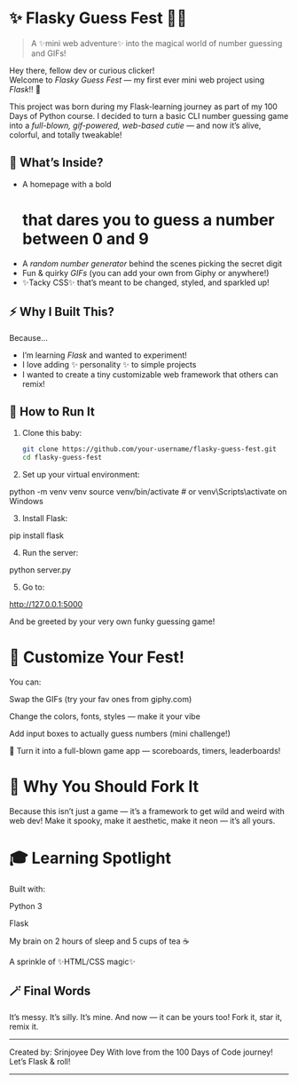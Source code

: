 # ✨ Flasky Guess Fest 🎯🎉  

> A ✨mini web adventure✨ into the magical world of number guessing and GIFs!

Hey there, fellow dev or curious clicker!  
Welcome to *Flasky Guess Fest* — my first ever mini web project using *Flask*!! 🐍

This project was born during my Flask-learning journey as part of my 100 Days of Python course. I decided to turn a basic CLI number guessing game into a *full-blown, gif-powered, web-based cutie* — and now it’s alive, colorful, and totally tweakable!  

## 🎈 What’s Inside?

- A homepage with a bold <h1> that dares you to guess a number between 0 and 9  
- A *random number generator* behind the scenes picking the secret digit  
- Fun & quirky *GIFs* (you can add your own from Giphy or anywhere!)  
- ✨Tacky CSS✨ that’s meant to be changed, styled, and sparkled up!

## ⚡ Why I Built This?

Because…  
- I’m learning *Flask* and wanted to experiment!  
- I love adding ✨ personality ✨ to simple projects  
- I wanted to create a tiny customizable web framework that others can remix!

## 🔧 How to Run It

1. Clone this baby:
   ```bash
   git clone https://github.com/your-username/flasky-guess-fest.git
   cd flasky-guess-fest

2. Set up your virtual environment:

python -m venv venv
source venv/bin/activate  # or venv\Scripts\activate on Windows


3. Install Flask:

pip install flask


4. Run the server:

python server.py


5. Go to:

http://127.0.0.1:5000

And be greeted by your very own funky guessing game!



# 🌈 Customize Your Fest!

You can:

Swap the GIFs (try your fav ones from giphy.com)

Change the colors, fonts, styles — make it your vibe

Add input boxes to actually guess numbers (mini challenge!)

🎯 Turn it into a full-blown game app — scoreboards, timers, leaderboards!


# 🧁 Why You Should Fork It

Because this isn’t just a game — it’s a framework to get wild and weird with web dev!
Make it spooky, make it aesthetic, make it neon — it’s all yours.

# 🎓 Learning Spotlight

Built with:

Python 3

Flask

My brain on 2 hours of sleep and 5 cups of tea ☕

A sprinkle of ✨HTML/CSS magic✨


## 🪄 Final Words

It’s messy.
It’s silly.
It’s mine.
And now — it can be yours too! Fork it, star it, remix it.


---

Created by: Srinjoyee Dey
With love from the 100 Days of Code journey!
Let’s Flask & roll!

---
